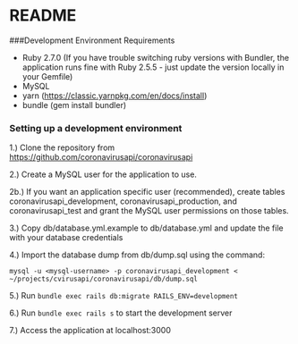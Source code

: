 # README

###Development Environment Requirements

- Ruby 2.7.0 (If you have trouble switching ruby versions with Bundler, the application runs fine with Ruby 2.5.5 - just update the version locally in your Gemfile)
- MySQL
- yarn (https://classic.yarnpkg.com/en/docs/install)
- bundle (gem install bundler)

### Setting up a development environment

1.) Clone the repository from https://github.com/coronavirusapi/coronavirusapi

2.) Create a MySQL user for the application to use. 

2b.) If you want an application specific user (recommended), create tables coronavirusapi_development, coronavirusapi_production, and coronavirusapi_test and grant the MySQL user permissions on those tables. 

3.) Copy db/database.yml.example to db/database.yml and update the file with your database credentials

4.) Import the database dump from db/dump.sql using the command:
 
 `mysql -u <mysql-username> -p coronavirusapi_development < ~/projects/cvirusapi/coronavirusapi/db/dump.sql`
 
5.) Run `bundle exec rails db:migrate RAILS_ENV=development`

6.) Run `bundle exec rails s` to start the development server

7.) Access the application at localhost:3000